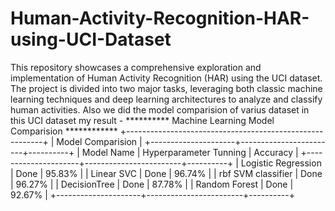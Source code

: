 # Human-Activity-Recognition-HAR-using-UCI-Dataset
This repository showcases a comprehensive exploration and implementation of Human Activity Recognition (HAR) using the UCI dataset. The project is divided into two major tasks, leveraging both classic machine learning techniques and deep learning architectures to analyze and classify human activities.
Also we did the model comparision of varius dataset in this UCI dataset my result - 
 ********** Machine Learning Model Comparision ************
+---------------------------------------------------------+
|                    Model Comparision                    |
+---------------------+------------------------+----------+
|      Model Name     | Hyperparameter Tunning | Accuracy |
+---------------------+------------------------+----------+
| Logistic Regression |          Done          |  95.83%  |
|     Linear SVC      |          Done          |  96.74%  |
|  rbf SVM classifier |          Done          |  96.27%  |
|     DecisionTree    |          Done          |  87.78%  |
|    Random Forest    |          Done          |  92.67%  |
+---------------------+------------------------+----------+
